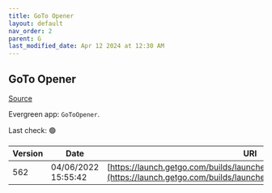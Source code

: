 ```yaml
---
title: GoTo Opener
layout: default
nav_order: 2
parent: G
last_modified_date: Apr 12 2024 at 12:30 AM
---
```


## GoTo Opener

[Source](https://support.goto.com/meeting/help/what-is-the-multi-user-launcher-opener-msi)

Evergreen app: `GoToOpener`. 

Last check: 🟢

| Version | Date                | URI                                                                                                                                          |
| ------- | ------------------- | -------------------------------------------------------------------------------------------------------------------------------------------- |
| 562     | 04/06/2022 15:55:42 | [https://launch.getgo.com/builds/launcher/562/GoToOpenerMultiUser.msi](https://launch.getgo.com/builds/launcher/562/GoToOpenerMultiUser.msi) |
